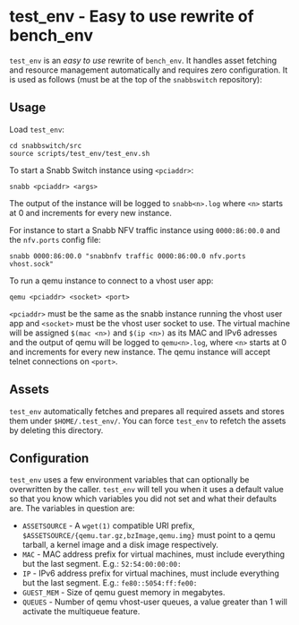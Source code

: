 # test_env - Easy to use rewrite of bench_env

`test_env` is an *easy to use* rewrite of `bench_env`. It handles asset
fetching and resource management automatically and requires zero
configuration. It is used as follows (must be at the top of the
`snabbswitch` repository):

## Usage

Load `test_env`:

```
cd snabbswitch/src
source scripts/test_env/test_env.sh
```

To start a Snabb Switch instance using `<pciaddr>`:

```
snabb <pciaddr> <args>
```

The output of the instance will be logged to `snabb<n>.log` where `<n>`
starts at 0 and increments for every new instance.

For instance to start a Snabb NFV traffic instance using `0000:86:00.0`
and the `nfv.ports` config file:

```
snabb 0000:86:00.0 "snabbnfv traffic 0000:86:00.0 nfv.ports vhost.sock"
```

To run a qemu instance to connect to a vhost user app:

```
qemu <pciaddr> <socket> <port>
```

`<pciaddr>` must be the same as the snabb instance running the vhost user
app and `<socket>` must be the vhost user socket to use. The virtual
machine will be assigned `$(mac <n>)` and `$(ip <n>)` as its MAC and IPv6
adresses and the output of qemu will be logged to `qemu<n>.log`, where
`<n>` starts at 0 and increments for every new instance. The qemu
instance will accept telnet connections on `<port>`.

## Assets

`test_env` automatically fetches and prepares all required assets and
stores them under `$HOME/.test_env/`. You can force `test_env` to refetch
the assets by deleting this directory.

## Configuration

`test_env` uses a few environment variables that can optionally
be overwritten by the caller. `test_env` will tell you when it uses a
default value so that you know which variables you did not set and what
their defaults are. The variables in question are:

* `ASSETSOURCE` - A `wget(1)` compatible URI prefix,
  `$ASSETSOURCE/{qemu.tar.gz,bzImage,qemu.img}` must point to a qemu
  tarball, a kernel image and a disk image respectively.
* `MAC` - MAC address prefix for virtual machines, must include
  everything but the last segment. E.g.: `52:54:00:00:00:`
* `IP` - IPv6 address prefix for virtual machines, must include
  everything but the last segment. E.g.: `fe80::5054:ff:fe00:`
* `GUEST_MEM` - Size of qemu guest memory in megabytes.
* `QUEUES` - Number of qemu vhost-user queues, a value greater than 1
  will activate the multiqueue feature.
